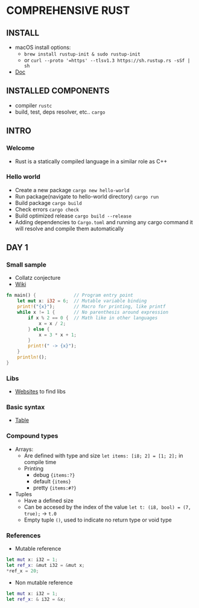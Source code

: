 # COMPREHENSIVE RUST

## INSTALL 

* macOS install options: 
    * `brew install rustup-init & sudo rustup-init`
    * or `curl --proto '=https' --tlsv1.3 https://sh.rustup.rs -sSf | sh`
* [Doc](https://doc.rust-lang.org/book/ch01-01-installation.html)

## INSTALLED COMPONENTS
* compiler `rustc`
* build, test, deps resolver, etc.. `cargo`

## INTRO
### Welcome
* Rust is a statically compiled language in a similar role as C++

### Hello world

* Create a new package `cargo new hello-world`
* Run package(navigate to hello-world directory) `cargo run`
* Build package `cargo build`
* Check errors `cargo check`
* Build optimized release `cargo build --release`
* Adding dependencies to `Cargo.toml` and running any cargo command it will resolve and compile them automatically

## DAY 1

### Small sample
* Collatz conjecture
* [Wiki](https://en.wikipedia.org/wiki/Collatz_conjecture)
```rust
fn main() {              // Program entry point
    let mut x: i32 = 6;  // Mutable variable binding
    print!("{x}");       // Macro for printing, like printf
    while x != 1 {       // No parenthesis around expression
        if x % 2 == 0 {  // Math like in other languages
            x = x / 2;
        } else {
            x = 3 * x + 1;
        }
        print!(" -> {x}");
    }
    println!();
}
```

### Libs
* [Websites](https://lib.rs/) to find libs

### Basic syntax
* [Table](https://google.github.io/comprehensive-rust/basic-syntax/scalar-types.html)

### Compound types
* Arrays: 
    * Are defined with type and size `let items: [i8; 2] = [1; 2];` in compile time    
    * Printing
        * debug  `{items:?}`
        * default `{items}`
        * pretty `{items:#?}`
* Tuples
    * Have a defined size
    * Can be accesed by the index of the value `let t: (i8, bool) = (7, true);` -> `t.0`
    * Empty tuple `()`, used to indicate no return type or void type

### References
* Mutable reference
```swift
let mut x: i32 = 1;
let ref_x: &mut i32 = &mut x;
*ref_x = 20;
```
* Non mutable reference
```swift
let mut x: i32 = 1;
let ref_x: & i32 = &x;
```